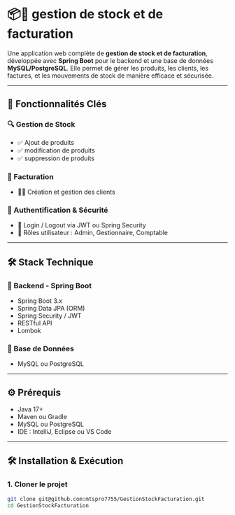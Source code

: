 # 📦🧾 gestion de stock et de facturation

Une application web complète de **gestion de stock et de facturation**, développée avec **Spring Boot** pour le backend et une base de données **MySQL/PostgreSQL**. Elle permet de gérer les produits, les clients, les factures, et les mouvements de stock de manière efficace et sécurisée.

---

## 🚀 Fonctionnalités Clés

### 🔍 Gestion de Stock
- ✅ Ajout de produits
- ✅ modification de produits
- ✅ suppression de produits


### 🧾 Facturation
- 🧑‍💼 Création et gestion des clients
  

### 👤 Authentification & Sécurité
- 🔐 Login / Logout via JWT ou Spring Security
- 👥 Rôles utilisateur : Admin, Gestionnaire, Comptable

---

## 🛠️ Stack Technique

### 🔧 Backend - Spring Boot
- Spring Boot 3.x
- Spring Data JPA (ORM)
- Spring Security / JWT
- RESTful API
- Lombok

### 💾 Base de Données
- MySQL ou PostgreSQL



---




## ⚙️ Prérequis

- Java 17+
- Maven ou Gradle
- MySQL ou PostgreSQL
- IDE : IntelliJ, Eclipse ou VS Code

---

## 🛠️ Installation & Exécution

### 1. Cloner le projet

```bash
git clone git@github.com:mtspro7755/GestionStockFacturation.git
cd GestionStockFacturation
